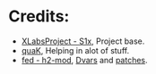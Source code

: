 # Credits:

- [XLabsProject - S1x](https://github.com/XLabsProject/s1x-client), Project base.
- [quaK](https://github.com/Joelrau), Helping in alot of stuff.
- [fed - h2-mod](https://github.com/fedddddd/h2-mod), [Dvars](https://github.com/skkuull/h1-mod/blob/main/src/client/game/dvars.cpp) and [patches](https://github.com/skkuull/h1-mod/blob/main/src/client/component/patches.cpp).
